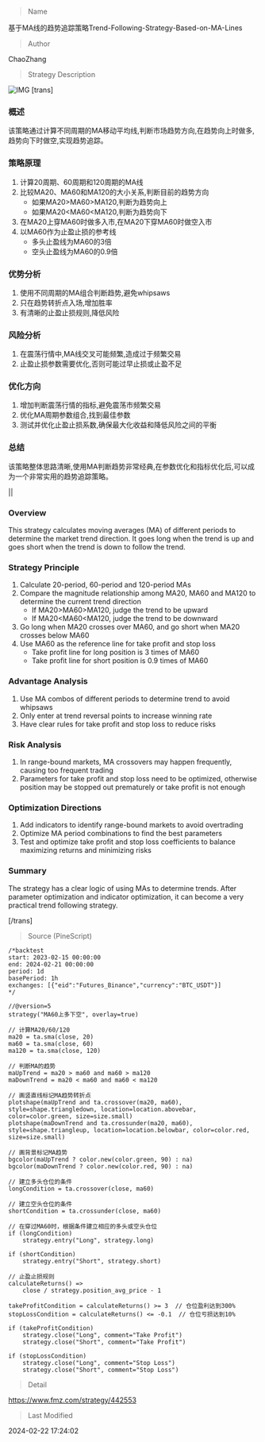 
> Name

基于MA线的趋势追踪策略Trend-Following-Strategy-Based-on-MA-Lines

> Author

ChaoZhang

> Strategy Description

![IMG](https://www.fmz.com/upload/asset/19d8fa0ea20e6ca6de6.png)
[trans]
### 概述

该策略通过计算不同周期的MA移动平均线,判断市场趋势方向,在趋势向上时做多,趋势向下时做空,实现趋势追踪。

### 策略原理

1. 计算20周期、60周期和120周期的MA线
2. 比较MA20、MA60和MA120的大小关系,判断目前的趋势方向
   - 如果MA20>MA60>MA120,判断为趋势向上
   - 如果MA20<MA60<MA120,判断为趋势向下
3. 在MA20上穿MA60时做多入市,在MA20下穿MA60时做空入市
4. 以MA60作为止盈止损的参考线
   - 多头止盈线为MA60的3倍
   - 空头止盈线为MA60的0.9倍

### 优势分析

1. 使用不同周期的MA组合判断趋势,避免whipsaws
2. 只在趋势转折点入场,增加胜率
3. 有清晰的止盈止损规则,降低风险

### 风险分析

1. 在震荡行情中,MA线交叉可能频繁,造成过于频繁交易
2. 止盈止损参数需要优化,否则可能过早止损或止盈不足

### 优化方向

1. 增加判断震荡行情的指标,避免震荡市频繁交易
2. 优化MA周期参数组合,找到最佳参数
3. 测试并优化止盈止损系数,确保最大化收益和降低风险之间的平衡

### 总结

该策略整体思路清晰,使用MA判断趋势非常经典,在参数优化和指标优化后,可以成为一个非常实用的趋势追踪策略。

||

### Overview

This strategy calculates moving averages (MA) of different periods to determine the market trend direction. It goes long when the trend is up and goes short when the trend is down to follow the trend.  

### Strategy Principle  

1. Calculate 20-period, 60-period and 120-period MAs
2. Compare the magnitude relationship among MA20, MA60 and MA120 to determine the current trend direction
   - If MA20>MA60>MA120, judge the trend to be upward
   - If MA20<MA60<MA120, judge the trend to be downward
3. Go long when MA20 crosses over MA60, and go short when MA20 crosses below MA60
4. Use MA60 as the reference line for take profit and stop loss
   - Take profit line for long position is 3 times of MA60
   - Take profit line for short position is 0.9 times of MA60

### Advantage Analysis

1. Use MA combos of different periods to determine trend to avoid whipsaws
2. Only enter at trend reversal points to increase winning rate 
3. Have clear rules for take profit and stop loss to reduce risks

### Risk Analysis  

1. In range-bound markets, MA crossovers may happen frequently, causing too frequent trading
2. Parameters for take profit and stop loss need to be optimized, otherwise position may be stopped out prematurely or take profit is not enough

### Optimization Directions

1. Add indicators to identify range-bound markets to avoid overtrading  
2. Optimize MA period combinations to find the best parameters
3. Test and optimize take profit and stop loss coefficients to balance maximizing returns and minimizing risks  

### Summary

The strategy has a clear logic of using MAs to determine trends. After parameter optimization and indicator optimization, it can become a very practical trend following strategy.

[/trans]



> Source (PineScript)

``` pinescript
/*backtest
start: 2023-02-15 00:00:00
end: 2024-02-21 00:00:00
period: 1d
basePeriod: 1h
exchanges: [{"eid":"Futures_Binance","currency":"BTC_USDT"}]
*/

//@version=5
strategy("MA60上多下空", overlay=true)

// 计算MA20/60/120
ma20 = ta.sma(close, 20)
ma60 = ta.sma(close, 60)
ma120 = ta.sma(close, 120)

// 判断MA的趋势
maUpTrend = ma20 > ma60 and ma60 > ma120
maDownTrend = ma20 < ma60 and ma60 < ma120

// 画竖直线标记MA趋势转折点
plotshape(maUpTrend and ta.crossover(ma20, ma60), style=shape.triangledown, location=location.abovebar, color=color.green, size=size.small)
plotshape(maDownTrend and ta.crossunder(ma20, ma60), style=shape.triangleup, location=location.belowbar, color=color.red, size=size.small)

// 画背景标记MA趋势
bgcolor(maUpTrend ? color.new(color.green, 90) : na)
bgcolor(maDownTrend ? color.new(color.red, 90) : na)

// 建立多头仓位的条件
longCondition = ta.crossover(close, ma60)

// 建立空头仓位的条件
shortCondition = ta.crossunder(close, ma60)

// 在穿过MA60时，根据条件建立相应的多头或空头仓位
if (longCondition)
    strategy.entry("Long", strategy.long)

if (shortCondition)
    strategy.entry("Short", strategy.short)

// 止盈止损规则
calculateReturns() =>
    close / strategy.position_avg_price - 1

takeProfitCondition = calculateReturns() >= 3  // 仓位盈利达到300%
stopLossCondition = calculateReturns() <= -0.1  // 仓位亏损达到10%

if (takeProfitCondition)
    strategy.close("Long", comment="Take Profit")
    strategy.close("Short", comment="Take Profit")

if (stopLossCondition)
    strategy.close("Long", comment="Stop Loss")
    strategy.close("Short", comment="Stop Loss")

```

> Detail

https://www.fmz.com/strategy/442553

> Last Modified

2024-02-22 17:24:02
